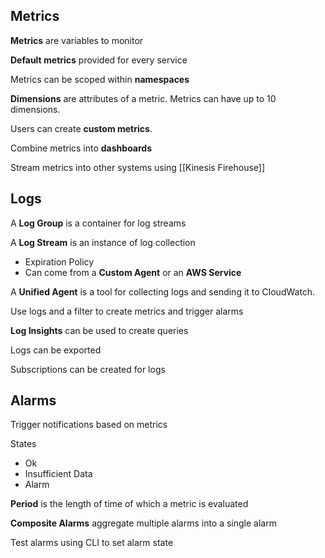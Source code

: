 
## Metrics

**Metrics** are variables to monitor

**Default metrics** provided for every service

Metrics can be scoped within **namespaces**

**Dimensions** are attributes of a metric. Metrics can have up to 10 dimensions.

Users can create **custom metrics**.

Combine metrics into **dashboards**

Stream metrics into other systems using [[Kinesis Firehouse]]


## Logs

A **Log Group** is a container for log streams

A **Log Stream** is an instance of log collection
- Expiration Policy
- Can come from a **Custom Agent** or an **AWS Service**

A **Unified Agent** is a tool for collecting logs and sending it to CloudWatch.

Use logs and a filter to create metrics and trigger alarms

**Log Insights** can be used to create queries

Logs can be exported

Subscriptions can be created for logs


## Alarms

Trigger notifications based on metrics

States
- Ok
- Insufficient Data
- Alarm

**Period** is the length of time of which a metric is evaluated

**Composite Alarms** aggregate multiple alarms into a single alarm

Test alarms using CLI to set alarm state


